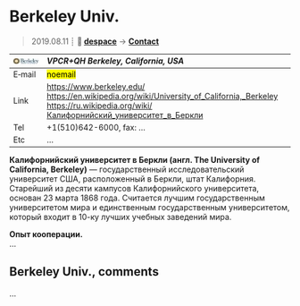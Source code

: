# Berkeley Univ.
> 2019.08.11 ┊ **🚀 [despace](index.md)** → **[Contact](contact.md)**

|[![](f/contact/b/berkeley_univ_logo1_thumb.jpg)](f/contact/b/berkeley_univ_logo1.png)|*VPCR+QH Berkeley, California, USA*|
|:--|:--|
|E‑mail| <mark>noemail</mark> |
|Link| <https://www.berkeley.edu/><br> <https://en.wikipedia.org/wiki/University_of_California,_Berkeley><br> <https://ru.wikipedia.org/wiki/Калифорнийский_университет_в_Беркли> |
|Tel| +1(510)642-6000, fax: … |
|Etc| … |

**Калифорнийский университет в Беркли (англ. The University of California, Berkeley)** — государственный исследовательский университет США, расположенный в Беркли, штат Калифорния. Старейший из десяти кампусов Калифорнийского университета, основан 23 марта 1868 года. Считается лучшим государственным университетом мира и единственным государственным университетом, который входит в 10-ку лучших учебных заведений мира.

**Опыт кооперации.**  
…


<p style="page-break-after:always"> </p>

## Berkeley Univ., comments

…

